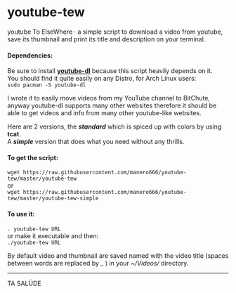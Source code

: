# youtube-tew

youtube To ElseWhere · a simple script to download a video from youtube, save its thumbnail and print its title and description on your terminal.

#### Dependencies:
Be sure to install [**youtube-dl**](https://github.com/rg3/youtube-dl/) because this script heavily depends on it.  
You should find it quite easily on any Distro, for Arch Linux users:  
`sudo pacman -S youtube-dl`

I wrote it to easily move videos from my YouTube channel to BitChute, anyway youtube-dl supports many other websites therefore it should be able to get videos and info from many other youtube-like websites.

Here are 2 versions, the ***standard*** which is spiced up with colors by using **tcat**.  
A ***simple*** version that does what you need without any thrills.

#### To get the script:

`wget https://raw.githubusercontent.com/manero666/youtube-tew/master/youtube-tew`  
or  
`wget https://raw.githubusercontent.com/manero666/youtube-tew/master/youtube-tew-simple`

#### To use it:

`. youtube-tew URL`  
or make it executable and then:  
`./youtube-tew URL`

By default video and thumbnail are saved named with the video title (spaces between words are replaced by _ ) in your *~/Videos/* directory.


---
TA SALÜDE
